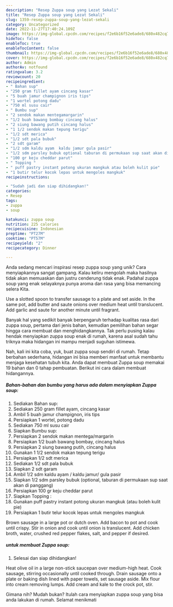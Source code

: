 ```yaml
---
description: "Resep Zuppa soup yang Lezat Sekali"
title: "Resep Zuppa soup yang Lezat Sekali"
slug: 1359-resep-zuppa-soup-yang-lezat-sekali
category: Uncategorized
date: 2022-11-27T17:40:24.109Z
image: https://img-global.cpcdn.com/recipes/f2e6b16f52e6ade8/680x482cq70/zuppa-soup-foto-resep-utama.jpg
hideToc: false
enableToc: true
enableTocContent: false
thumbnail: https://img-global.cpcdn.com/recipes/f2e6b16f52e6ade8/680x482cq70/zuppa-soup-foto-resep-utama.jpg
cover: https://img-global.cpcdn.com/recipes/f2e6b16f52e6ade8/680x482cq70/zuppa-soup-foto-resep-utama.jpg
author: Admin
authorAv: notfound
ratingvalue: 3.2
reviewcount: 20
recipeingredient:
- " Bahan sup"
- "250 gram fillet ayam cincang kasar"
- "5 buah jamur champignon iris tips"
- "1 wortel potong dadu"
- "750 ml susu cair"
- " Bumbu sup"
- "2 sendok makan mentegamargarin"
- "1/2 buah bawang bombay cincang halus"
- "2 siung bawang putih cincang halus"
- "1 1/2 sendok makan tepung terigu"
- "1/2 sdt merica"
- "1/2 sdt pala bubuk"
- "2 sdt garam"
- "1/2 sdm kaldu ayam  kaldu jamur gula pasir"
- "1/2 sdm parsley bubuk optional taburan di permukaan sup saat akan di panggang"
- "100 gr keju cheddar parut"
- " Topping "
- " puff pastry instant potong ukuran mangkuk atau boleh kulit pie"
- "1 butir telur kocok lepas untuk mengoles mangkuk"
recipeinstructions:

- "Sudah jadi dan siap dihidangkan!"
categories:
- Resep
tags:
- zuppa
- soup

katakunci: zuppa soup 
nutrition: 225 calories
recipecuisine: Indonesian
preptime: "PT27M"
cooktime: "PT57M"
recipeyield: "2"
recipecategory: Dinner

---
```





Anda sedang mencari inspirasi resep zuppa soup yang unik? Cara menyiapkannya sangat gampang. Kalau keliru mengolah maka hasilnya tidak akan memuaskan dan justru cenderung tidak enak. Padahal zuppa soup yang enak selayaknya punya aroma dan rasa yang bisa memancing selera Kita.





Use a slotted spoon to transfer sausage to a plate and set aside. In the same pot, add butter and saute onions over medium heat until translucent. Add garlic and saute for another minute until fragrant.

Banyak hal yang sedikit banyak berpengaruh terhadap kualitas rasa dari zuppa soup, pertama dari jenis bahan, kemudian pemilihan bahan segar hingga cara membuat dan menghidangkannya. Tak perlu pusing kalau hendak menyiapkan zuppa soup enak di rumah, karena asal sudah tahu triknya maka hidangan ini mampu menjadi suguhan istimewa.






Nah, kali ini kita coba, yuk, buat zuppa soup sendiri di rumah. Tetap berbahan sederhana, hidangan ini bisa memberi manfaat untuk membantu menjaga kesehatan tubuh kita. Anda dapat membuat Zuppa soup memakai 19 bahan dan 0 tahap pembuatan. Berikut ini cara dalam membuat hidangannya.

<!--inarticleads1-->

##### Bahan-bahan dan bumbu yang harus ada dalam menyiapkan Zuppa soup:

1. Sediakan  Bahan sup:
1. Sediakan 250 gram fillet ayam, cincang kasar
1. Ambil 5 buah jamur champignon, iris tips
1. Persiapkan 1 wortel, potong dadu
1. Sediakan 750 ml susu cair
1. Siapkan  Bumbu sup:
1. Persiapkan 2 sendok makan mentega/margarin
1. Persiapkan 1/2 buah bawang bombay, cincang halus
1. Persiapkan 2 siung bawang putih, cincang halus
1. Gunakan 1 1/2 sendok makan tepung terigu
1. Persiapkan 1/2 sdt merica
1. Sediakan 1/2 sdt pala bubuk
1. Siapkan 2 sdt garam
1. Ambil 1/2 sdm kaldu ayam / kaldu jamur/ gula pasir
1. Siapkan 1/2 sdm parsley bubuk (optional, taburan di permukaan sup saat akan di panggang)
1. Persiapkan 100 gr keju cheddar parut
1. Siapkan  Topping :
1. Gunakan  puff pastry instant potong ukuran mangkuk (atau boleh kulit pie)
1. Persiapkan 1 butir telur kocok lepas untuk mengoles mangkuk


Brown sausage in a large pot or dutch oven. Add bacon to pot and cook until crispy. Stir in onion and cook until onion is translucent. Add chicken broth, water, crushed red pepper flakes, salt, and pepper if desired. 

<!--inarticleads2-->

#####  untuk membuat Zuppa soup:


1. Selesai dan siap dihidangkan!

Heat olive oil in a large non-stick saucepan over medium-high heat. Cook sausage, stirring occasionally until cooked through. Drain sausage onto a plate or baking dish lined with paper towels, set sausage aside. Mix flour into cream removing lumps. Add cream and kale to the crock pot, stir. 

Gimana nih? Mudah bukan? Itulah cara menyiapkan zuppa soup yang bisa anda lakukan di rumah. Selamat menikmati
